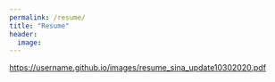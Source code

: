 ```yaml
---
permalink: /resume/
title: "Resume"
header:
  image: 
---
```

https://username.github.io/images/resume_sina_update10302020.pdf
